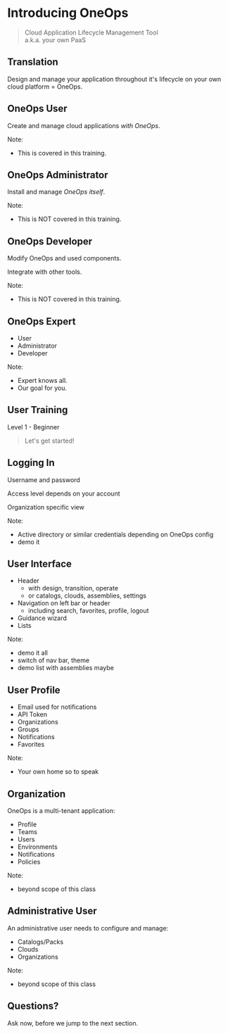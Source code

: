 # Introducing OneOps

> Cloud Application Lifecycle Management Tool <br> a.k.a. your own PaaS


## Translation

Design and manage your application throughout it's lifecycle on your own cloud platform = OneOps.


## OneOps User

Create and manage cloud applications _with OneOps_.

Note:
- This is covered in this training.


## OneOps Administrator

Install and manage _OneOps itself_.

Note:
- This is NOT covered in this training.


## OneOps Developer

Modify OneOps and used components.

Integrate with other tools.

Note:
- This is NOT covered in this training.


## OneOps Expert

- User
- Administrator
- Developer

Note: 
- Expert knows all.
- Our goal for you.


## User Training

Level 1 - Beginner

> Let's get started!


## Logging In

Username and password

Access level depends on your account

Organization specific view 

Note:
- Active directory or similar credentials depending on OneOps config
- demo it


## User Interface

- Header
  - with design, transition, operate
  - or catalogs, clouds, assemblies, settings
- Navigation on left bar or header
  - including search, favorites, profile, logout
- Guidance wizard
- Lists

Note:
- demo it all
- switch of nav bar, theme
- demo list with assemblies maybe


## User Profile

- Email used for notifications
- API Token
- Organizations
- Groups
- Notifications
- Favorites

Note:
- Your own home so to speak


## Organization

OneOps is a multi-tenant application:

- Profile
- Teams
- Users
- Environments
- Notifications
- Policies

Note:
- beyond scope of this class


## Administrative User

An administrative user needs to configure and manage:

- Catalogs/Packs
- Clouds
- Organizations

Note:
- beyond scope of this class


## Questions? 

Ask now, before we jump to the next section.


